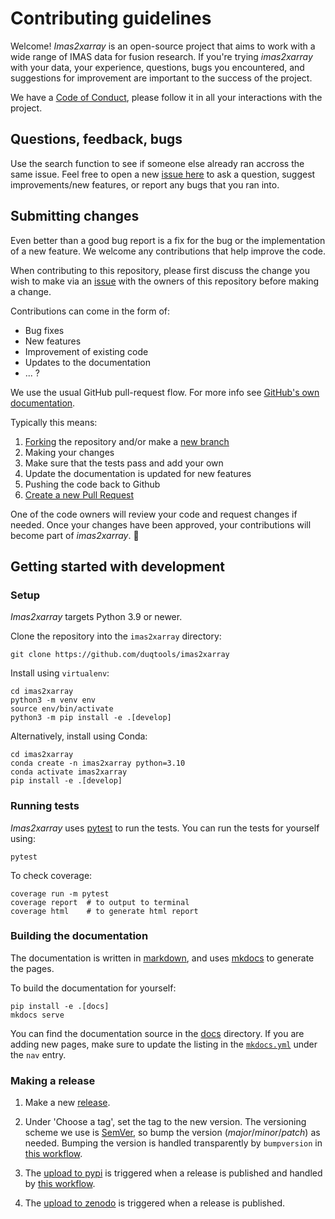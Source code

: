 # Contributing guidelines

Welcome! *Imas2xarray* is an open-source project that aims to work with a wide range of IMAS data for fusion research. If you're trying *imas2xarray* with your data, your experience, questions, bugs you encountered, and suggestions for improvement are important to the success of the project.

We have a [Code of Conduct](CODE_OF_CONDUCT.md), please follow it in all your interactions with the project.

## Questions, feedback, bugs

Use the search function to see if someone else already ran accross the same issue. Feel free to open a new [issue here](https://github.com/duqtools/imas2xarray/issues) to ask a question, suggest improvements/new features, or report any bugs that you ran into.

## Submitting changes

Even better than a good bug report is a fix for the bug or the implementation of a new feature. We welcome any contributions that help improve the code.

When contributing to this repository, please first discuss the change you wish to make via an [issue](https://github.com/duqtools/imas2xarray/issues) with the owners of this repository before making a change.

Contributions can come in the form of:

- Bug fixes
- New features
- Improvement of existing code
- Updates to the documentation
- ... ?

We use the usual GitHub pull-request flow. For more info see [GitHub's own documentation](https://help.github.com/articles/using-pull-requests/).

Typically this means:

1. [Forking](https://docs.github.com/articles/about-forks) the repository and/or make a [new branch](https://docs.github.com/articles/about-branches)
2. Making your changes
3. Make sure that the tests pass and add your own
4. Update the documentation is updated for new features
5. Pushing the code back to Github
6. [Create a new Pull Request](https://help.github.com/articles/creating-a-pull-request/)

One of the code owners will review your code and request changes if needed. Once your changes have been approved, your contributions will become part of *imas2xarray*. 🎉

## Getting started with development

### Setup

*Imas2xarray* targets Python 3.9 or newer.

Clone the repository into the `imas2xarray` directory:

```console
git clone https://github.com/duqtools/imas2xarray
```

Install using `virtualenv`:

```console
cd imas2xarray
python3 -m venv env
source env/bin/activate
python3 -m pip install -e .[develop]
```

Alternatively, install using Conda:

```console
cd imas2xarray
conda create -n imas2xarray python=3.10
conda activate imas2xarray
pip install -e .[develop]
```

### Running tests

*Imas2xarray* uses [pytest](https://docs.pytest.org/en/latest/) to run the tests. You can run the tests for yourself using:

```console
pytest
```

To check coverage:

```console
coverage run -m pytest
coverage report  # to output to terminal
coverage html    # to generate html report
```

### Building the documentation

The documentation is written in [markdown](https://www.markdownguide.org/basic-syntax/), and uses [mkdocs](https://www.mkdocs.org/) to generate the pages.

To build the documentation for yourself:

```console
pip install -e .[docs]
mkdocs serve
```

You can find the documentation source in the [docs](https://github.com/duqtools/imas2xarray/tree/main/docs) directory.
If you are adding new pages, make sure to update the listing in the [`mkdocs.yml`](https://github.com/duqtools/imas2xarray/blob/main/mkdocs.yml) under the `nav` entry.

### Making a release

1. Make a new [release](https://github.com/duqtools/imas2xarray/releases).

2. Under 'Choose a tag', set the tag to the new version. The versioning scheme we use is [SemVer](http://semver.org/), so bump the version (*major*/*minor*/*patch*) as needed. Bumping the version is handled transparently by `bumpversion` in [this workflow](https://github.com/duqtools/imas2xarray/blob/main/.github/workflows/publish.yaml).

3. The [upload to pypi](https://pypi.org/project/imas2xarray) is triggered when a release is published and handled by [this workflow](https://github.com/duqtools/imas2xarray/actions/workflows/publish.yaml).

4. The [upload to zenodo](https://zenodo.org/record/FIXME) is triggered when a release is published.

